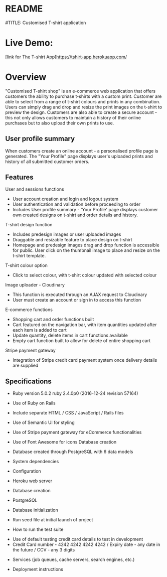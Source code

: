 # README

#TITLE: Customised T-shirt application

# Live Demo:
[link for The T-shirt App]https://tshirt-app.herokuapp.com/

# Overview
"Customised T-shirt shop" is an e-commerce web application that offers customers the ability to purchase t-shirts with a custom print. Customer are able to select from a range of t-shirt colours and prints in any combination. Users can simply drag and drop and resize the print images on the t-shirt to preview the design. Customers are also able to create a secure account - this not only allows customers to maintain a history of their online purchases but to also upload their own prints to use.

## User profile summary
When customers create an online account - a personalised profile page is generated. The "Your Profile" page displays user's uploaded prints and history of all submitted customer orders.

## Features
User and sessions functions
* User account creation and login and logout system
* User authentication and validation before proceeding to order
* Includes User profile summary  - 'Your Profile' page displays customer own created designs on t-shirt and order details and history.

T-shirt design function
* Includes predesign images or user uploaded images
* Draggable and resizable feature to place design on t-shirt
* Homepage and predesign images drag and drop function is accessible for public. User click on the thumbnail image to place and resize on the t-shirt template.

T-shirt colour option
* Click to select colour, with t-shirt colour updated with selected colour

Image uploader - Cloudinary
* This function is executed through an AJAX request to Cloudinary
* User must create an account or sign in to access this function

E-commerce functions
* Shopping cart and order functions built
* Cart featured on the navigation bar, with item quantities updated after each item is added to cart
* Update quantity, delete items in cart functions available
* Empty cart function built to allow for delete of entire shopping cart

Stripe payment gateway
* Integration of Stripe credit card payment system once delivery details are supplied

## Specifications
* Ruby version 5.0.2
ruby 2.4.0p0 (2016-12-24 revision 57164)
* Use of Ruby on Rails
* Include separate HTML / CSS / JavaScript / Rails files
* Use of Semantic UI for styling
* Use of Stripe payment gateway for eCommerce functionalities
* Use of Font Awesome for icons
Database creation
* Database created through PostgreSQL with 6 data models

* System dependencies

* Configuration
- Heroku web server

* Database creation
- PostgreSQL

* Database initialization
- Run seed file at initial launch of project

* How to run the test suite
- Use of default testing credit card details to test in development
- Credit Card number - 4242 4242 4242 4242 / Expiry date - any date in the future / CCV - any 3 digits

* Services (job queues, cache servers, search engines, etc.)

* Deployment instructions
